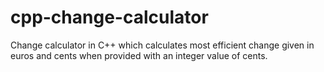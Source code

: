 # cpp-change-calculator
Change calculator in C++ which calculates most efficient change given in euros and cents when provided with an integer value of cents.
